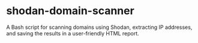 # shodan-domain-scanner
A Bash script for scanning domains using Shodan, extracting IP addresses, and saving the results in a user-friendly HTML report.
